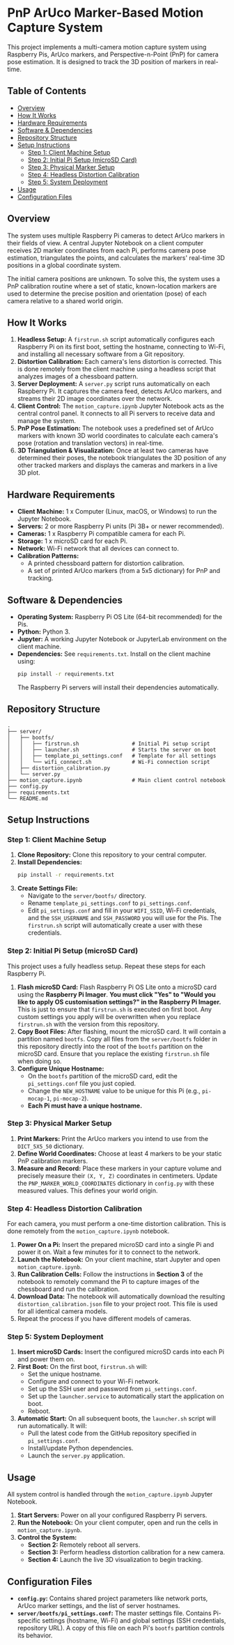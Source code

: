 # PnP ArUco Marker-Based Motion Capture System

This project implements a multi-camera motion capture system using Raspberry Pis, ArUco markers, and Perspective-n-Point (PnP) for camera pose estimation. It is designed to track the 3D position of markers in real-time.

## Table of Contents

* [Overview](#overview)
* [How It Works](#how-it-works)
* [Hardware Requirements](#hardware-requirements)
* [Software & Dependencies](#software--dependencies)
* [Repository Structure](#repository-structure)
* [Setup Instructions](#setup-instructions)
  * [Step 1: Client Machine Setup](#step-1-client-machine-setup)
  * [Step 2: Initial Pi Setup (microSD Card)](#step-2-initial-pi-setup-microsd-card)
  * [Step 3: Physical Marker Setup](#step-3-physical-marker-setup)
  * [Step 4: Headless Distortion Calibration](#step-4-headless-distortion-calibration)
  * [Step 5: System Deployment](#step-5-system-deployment)
* [Usage](#usage)
* [Configuration Files](#configuration-files)


## Overview

The system uses multiple Raspberry Pi cameras to detect ArUco markers in their fields of view. A central Jupyter Notebook on a client computer receives 2D marker coordinates from each Pi, performs camera pose estimation, triangulates the points, and calculates the markers' real-time 3D positions in a global coordinate system.

The initial camera positions are unknown. To solve this, the system uses a PnP calibration routine where a set of static, known-location markers are used to determine the precise position and orientation (pose) of each camera relative to a shared world origin.

## How It Works

1.  **Headless Setup:** A `firstrun.sh` script automatically configures each Raspberry Pi on its first boot, setting the hostname, connecting to Wi-Fi, and installing all necessary software from a Git repository.
2.  **Distortion Calibration:** Each camera's lens distortion is corrected. This is done remotely from the client machine using a headless script that analyzes images of a chessboard pattern.
3.  **Server Deployment:** A `server.py` script runs automatically on each Raspberry Pi. It captures the camera feed, detects ArUco markers, and streams their 2D image coordinates over the network.
4.  **Client Control:** The `motion_capture.ipynb` Jupyter Notebook acts as the central control panel. It connects to all Pi servers to receive data and manage the system.
5.  **PnP Pose Estimation:** The notebook uses a predefined set of ArUco markers with known 3D world coordinates to calculate each camera's pose (rotation and translation vectors) in real-time.
6.  **3D Triangulation & Visualization:** Once at least two cameras have determined their poses, the notebook triangulates the 3D position of any other tracked markers and displays the cameras and markers in a live 3D plot.

## Hardware Requirements

-   **Client Machine:** 1 x Computer (Linux, macOS, or Windows) to run the Jupyter Notebook.
-   **Servers:** 2 or more Raspberry Pi units (Pi 3B+ or newer recommended).
-   **Cameras:** 1 x Raspberry Pi compatible camera for each Pi.
-   **Storage:** 1 x microSD card for each Pi.
-   **Network:** Wi-Fi network that all devices can connect to.
-   **Calibration Patterns:**
    -   A printed chessboard pattern for distortion calibration.
    -   A set of printed ArUco markers (from a 5x5 dictionary) for PnP and tracking.

## Software & Dependencies

-   **Operating System:** Raspberry Pi OS Lite (64-bit recommended) for the Pis.
-   **Python:** Python 3.
-   **Jupyter:** A working Jupyter Notebook or JupyterLab environment on the client machine.
-   **Dependencies:** See `requirements.txt`. Install on the client machine using:
    ```bash
    pip install -r requirements.txt
    ```
    The Raspberry Pi servers will install their dependencies automatically.

## Repository Structure

```
.
├── server/
│   ├── bootfs/
│   │   ├── firstrun.sh                 # Initial Pi setup script
│   │   ├── launcher.sh                 # Starts the server on boot
│   │   ├── template_pi_settings.conf   # Template for all settings
│   │   └── wifi_connect.sh             # Wi-Fi connection script
│   ├── distortion_calibration.py
│   └── server.py
├── motion_capture.ipynb                # Main client control notebook
├── config.py
├── requirements.txt
└── README.md
```

## Setup Instructions

### Step 1: Client Machine Setup

1.  **Clone Repository:** Clone this repository to your central computer.
2.  **Install Dependencies:**
    ```bash
    pip install -r requirements.txt
    ```
3.  **Create Settings File:**
    -   Navigate to the `server/bootfs/` directory.
    -   Rename `template_pi_settings.conf` to `pi_settings.conf`.
    -   Edit `pi_settings.conf` and fill in your `WIFI_SSID`, Wi-Fi credentials, and the `SSH_USERNAME` and `SSH_PASSWORD` you will use for the Pis. The `firstrun.sh` script will automatically create a user with these credentials.

### Step 2: Initial Pi Setup (microSD Card)

This project uses a fully headless setup. Repeat these steps for each Raspberry Pi.

1.  **Flash microSD Card:** Flash Raspberry Pi OS Lite onto a microSD card using the **Raspberry Pi Imager**. **You must click "Yes" to "Would you like to apply OS customisation settings?" in the Raspberry Pi Imager.** This is just to ensure that `firstrun.sh` is executed on first boot. Any custom settings you apply will be overwritten when you replace `firstrun.sh` with the version from this repository.
2.  **Copy Boot Files:** After flashing, mount the microSD card. It will contain a partition named `bootfs`. Copy all files from the `server/bootfs` folder in this repository directly into the root of the `bootfs` partition on the microSD card. Ensure that you replace the existing `firstrun.sh` file when doing so.
3.  **Configure Unique Hostname:**
    -   On the `bootfs` partition of the microSD card, edit the `pi_settings.conf` file you just copied.
    -   Change the `NEW_HOSTNAME` value to be unique for this Pi (e.g., `pi-mocap-1`, `pi-mocap-2`).
    -   **Each Pi must have a unique hostname.**

### Step 3: Physical Marker Setup

1.  **Print Markers:** Print the ArUco markers you intend to use from the `DICT_5X5_50` dictionary.
2.  **Define World Coordinates:** Choose at least 4 markers to be your static PnP calibration markers.
3.  **Measure and Record:** Place these markers in your capture volume and precisely measure their `(X, Y, Z)` coordinates in centimeters. Update the `PNP_MARKER_WORLD_COORDINATES` dictionary in `config.py` with these measured values. This defines your world origin.

### Step 4: Headless Distortion Calibration

For each camera, you must perform a one-time distortion calibration. This is done remotely from the `motion_capture.ipynb` notebook.

1.  **Power On a Pi:** Insert the prepared microSD card into a single Pi and power it on. Wait a few minutes for it to connect to the network.
2.  **Launch the Notebook:** On your client machine, start Jupyter and open `motion_capture.ipynb`.
3.  **Run Calibration Cells:** Follow the instructions in **Section 3** of the notebook to remotely command the Pi to capture images of the chessboard and run the calibration.
4.  **Download Data:** The notebook will automatically download the resulting `distortion_calibration.json` file to your project root. This file is used for all identical camera models.
5.  Repeat the process if you have different models of cameras.

### Step 5: System Deployment

1.  **Insert microSD Cards:** Insert the configured microSD cards into each Pi and power them on.
2.  **First Boot:** On the first boot, `firstrun.sh` will:
    -   Set the unique hostname.
    -   Configure and connect to your Wi-Fi network.
    -   Set up the SSH user and password from `pi_settings.conf`.
    -   Set up the `launcher.service` to automatically start the application on boot.
    -   Reboot.
3.  **Automatic Start:** On all subsequent boots, the `launcher.sh` script will run automatically. It will:
    -   Pull the latest code from the GitHub repository specified in `pi_settings.conf`.
    -   Install/update Python dependencies.
    -   Launch the `server.py` application.

## Usage

All system control is handled through the `motion_capture.ipynb` Jupyter Notebook.

1.  **Start Servers:** Power on all your configured Raspberry Pi servers.
2.  **Run the Notebook:** On your client computer, open and run the cells in `motion_capture.ipynb`.
3.  **Control the System:**
    -   **Section 2:** Remotely reboot all servers.
    -   **Section 3:** Perform headless distortion calibration for a new camera.
    -   **Section 4:** Launch the live 3D visualization to begin tracking.

## Configuration Files

-   **`config.py`:** Contains shared project parameters like network ports, ArUco marker settings, and the list of server hostnames.
-   **`server/bootfs/pi_settings.conf`:** The master settings file. Contains Pi-specific settings (hostname, Wi-Fi) and global settings (SSH credentials, repository URL). A copy of this file on each Pi's `bootfs` partition controls its behavior.
